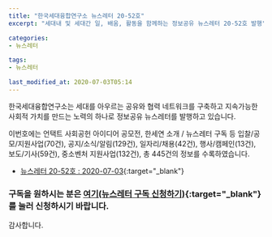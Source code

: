 ```yaml
---
title: "한국세대융합연구소 뉴스레터 20-52호"
excerpt: "세대내 및 세대간 일, 배움, 활동을 함께하는 정보공유 뉴스레터 20-52호 발행" 

categories:
- 뉴스레터

tags:
- 뉴스레터

last_modified_at: 2020-07-03T05:14
---
```


한국세대융합연구소는 세대를 아우르는 공유와 협력 네트워크를 구축하고 지속가능한 사회적 가치를 만드는 노력의 하나로 정보공유 뉴스레터를 발행하고 있습니다.

이번호에는 언택트 사회공헌 아이디어 공모전, 한세연 소개 / 뉴스레터 구독 등 입찰/공모/지원사업(70건), 공지/소식/알림(129건), 일자리/채용(42건), 행사/캠페인(13건), 보도/기사(59건), 중소벤처 지원사업(132건), 총 445건의 정보를 수록하였습니다.

* [뉴스레터 20-52호 : 2020-07-03](https://drive.google.com/uc?export=view&id=15iELPr7ZDPSnKtxVp0qXMZmZ98SEpapt){:target="_blank"}


### 구독을 원하시는 분은 [여기(뉴스레터 구독 신청하기)](https://forms.gle/MJ5gVHCdunBXXWVB7){:target="_blank"} 를 눌러 신청하시기 바랍니다.


감사합니다.